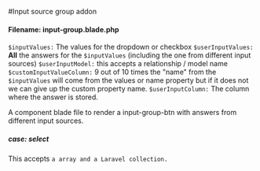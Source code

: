#Input source group addon
#### Filename:  input-group.blade.php
`$inputValues:` The values for the dropdown or checkbox
`$userInputValues:` **All** the answers for the `$inputValues` (including the one from different input sources)
`$userInputModel:` this accepts a relationship / model name
`$customInputValueColumn:` 9 out of 10 times the "name" from the `$inputValues` will come from the values or name property
but if it does not we can give up the custom property name.
`$userInputColumn:` The column where the answer is stored.



A component blade file to render a input-group-btn with answers from different input sources.

##### case: select
This accepts `a array and a Laravel collection.`

 
      